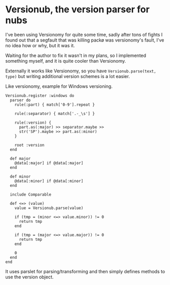 Versionub, the version parser for nubs
======================================

I've been using Versionomy for quite some time, sadly after tons of fights I found out that
a segfault that was killing packø was versionomy's fault, I've no idea how or why, but it was it.

Waiting for the author to fix it wasn't in my plans, so I implemented something myself, and it is
quite cooler than Versionomy.

Externally it works like Versionomy, so you have `Versionub.parse(text, type)` but writing additional
version schemes is a lot easier.

Like versionomy, example for Windows versioning.

    Versionub.register :windows do
      parser do
        rule(:part) { match['0-9'].repeat }

        rule(:separator) { match['.-_\s'] }

        rule(:version) {
          part.as(:major) >> separator.maybe >>
          str('SP').maybe >> part.as(:minor)
        }

        root :version
      end

      def major
        @data[:major] if @data[:major]
      end

      def minor
        @data[:minor] if @data[:minor]
      end

      include Comparable

      def <=> (value)
        value = Versionub.parse(value)

        if (tmp = (minor <=> value.minor)) != 0
          return tmp
        end

        if (tmp = (major <=> value.major)) != 0
          return tmp
        end

        0
      end
    end

It uses parslet for parsing/transforming and then simply defines methods to use the version object.

